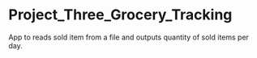 # Project_Three_Grocery_Tracking
App to reads sold item from a file and outputs quantity of sold items per day.
